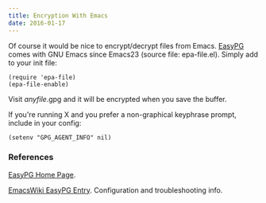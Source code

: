 ```yaml
---
title: Encryption With Emacs
date: 2016-01-17
---
```


Of course it would be nice to encrypt/decrypt files from Emacs.
[EasyPG](http://epg.osdn.jp/) comes with GNU Emacs since Emacs23 (source file: epa-file.el). Simply add to your init file:

```emacslisp
(require 'epa-file)
(epa-file-enable)
```

Visit *anyfile*.gpg and it will be encrypted when you save the buffer.

If you're running X and you prefer a non-graphical keyphrase prompt, include in your config:

```emacslisp
(setenv "GPG_AGENT_INFO" nil)
```

### References

[EasyPG Home Page](http://epg.osdn.jp/).


[EmacsWiki EasyPG Entry](http://www.emacswiki.org/emacs/EasyPG). Configuration and troubleshooting info.
